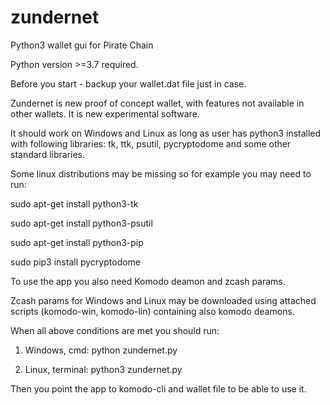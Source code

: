 # zundernet
Python3 wallet gui for Pirate Chain

Python version >=3.7 required.

Before you start - backup your wallet.dat file just in case.

Zundernet is new proof of concept wallet, with features not available in other wallets.
It is new experimental software.

It should work on Windows and Linux as long as user has python3 installed with following libraries: tk, ttk, psutil, pycryptodome and some other standard libraries.

Some linux distributions may be missing so for example you may need to run:

sudo apt-get install python3-tk 

sudo apt-get install python3-psutil

sudo apt-get install python3-pip

sudo pip3 install pycryptodome

To use the app you also need Komodo deamon and zcash params.

Zcash params for Windows and Linux may be downloaded using attached scripts (komodo-win, komodo-lin) containing also komodo deamons.

When all above conditions are met you should run:

1. Windows, cmd:
python zundernet.py

2. Linux, terminal:
python3 zundernet.py

Then you point the app to komodo-cli and wallet file to be able to use it.
